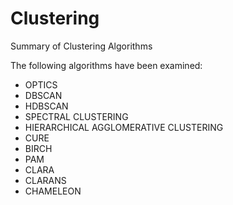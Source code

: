 # Clustering
Summary of Clustering Algorithms

The following algorithms have been examined:
- OPTICS
- DBSCAN
- HDBSCAN
- SPECTRAL CLUSTERING
- HIERARCHICAL AGGLOMERATIVE CLUSTERING
- CURE
- BIRCH
- PAM
- CLARA
- CLARANS
- CHAMELEON
